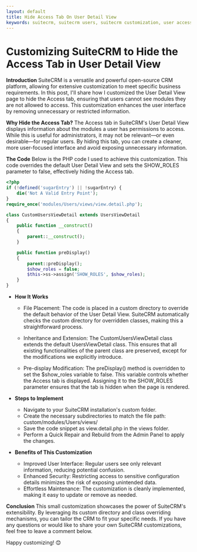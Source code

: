 ```yaml
---
layout: default
title: Hide Access Tab On User Detail View
keywords: suitecrm, suitecrm users, suitecrm customization, user access, crm, crm learning
---
```

# Customizing SuiteCRM to Hide the Access Tab in User Detail View

**Introduction**
SuiteCRM is a versatile and powerful open-source CRM platform, allowing for extensive customization to meet specific business requirements. In this post, I'll share how I customized the User Detail View page to hide the Access tab, ensuring that users cannot see modules they are not allowed to access. This customization enhances the user interface by removing unnecessary or restricted information.

**Why Hide the Access Tab?**
The Access tab in SuiteCRM's User Detail View displays information about the modules a user has permissions to access. While this is useful for administrators, it may not be relevant—or even desirable—for regular users. By hiding this tab, you can create a cleaner, more user-focused interface and avoid exposing unnecessary information.

**The Code**
Below is the PHP code I used to achieve this customization. This code overrides the default User Detail View and sets the SHOW_ROLES parameter to false, effectively hiding the Access tab.

```php
<?php
if (!defined('sugarEntry') || !sugarEntry) {
    die('Not A Valid Entry Point');
}
require_once('modules/Users/views/view.detail.php');

class CustomUsersViewDetail extends UsersViewDetail
{
    public function __construct()
    {
        parent::__construct();
    }

    public function preDisplay()
    {
        parent::preDisplay();
        $show_roles = false;
        $this->ss->assign('SHOW_ROLES', $show_roles);
    }
}
```
* **How It Works**

    * File Placement:
    The code is placed in a custom directory to override the default behavior of the User Detail View. SuiteCRM automatically checks the custom directory for overridden classes, making this a straightforward process.

    * Inheritance and Extension:
    The CustomUsersViewDetail class extends the default UsersViewDetail class. This ensures that all existing functionalities of the parent class are preserved, except for the modifications we explicitly introduce.

    * Pre-display Modification:
    The preDisplay() method is overridden to set the $show_roles variable to false. This variable controls whether the Access tab is displayed. Assigning it to the SHOW_ROLES parameter ensures that the tab is hidden when the page is rendered.

* **Steps to Implement**

    * Navigate to your SuiteCRM installation's custom folder.
    * Create the necessary subdirectories to match the file path:
    custom/modules/Users/views/
    * Save the code snippet as view.detail.php in the views folder.
    * Perform a Quick Repair and Rebuild from the Admin Panel to apply the changes.
 
* **Benefits of This Customization**

    * Improved User Interface: Regular users see only relevant information, reducing potential confusion.
    * Enhanced Security: Restricting access to sensitive configuration details minimizes the risk of exposing unintended data.
    * Effortless Maintenance: The customization is cleanly implemented, making it easy to update or remove as needed.
 
**Conclusion**
This small customization showcases the power of SuiteCRM's extensibility. By leveraging its custom directory and class overriding mechanisms, you can tailor the CRM to fit your specific needs. If you have any questions or would like to share your own SuiteCRM customizations, feel free to leave a comment below.

Happy customizing! 😊
